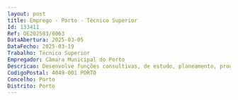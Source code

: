 ```yaml
--- 
layout: post
title: Emprego - Porto - Técnico Superior
Id: 133411
Ref: OE202503/0063
DataAbertura: 2025-03-05
DataFecho: 2025-03-19
Trabalho: Técnico Superior
Empregador: Câmara Municipal do Porto
Descricao: Desenvolve funções consultivas, de estudo, planeamento, programação, avaliação e aplicação de métodos e processos de natureza técnica e ou científica, que fundamentam e preparam a decisão. Elabora pareceres, projetos e atividades conducentes à definição e concretização das políticas do município na área da gestão urbanística, nomeadamente, apreciação dos pedidos de promoção de operações urbanísticas  análise dos projetos e emissão de alvarás de licenciamento  verifica e salvaguarda a correta instrução dos processos.
CodigoPostal: 4049-001 PORTO
Concelho: Porto
Distrito: Porto
--- 
```

